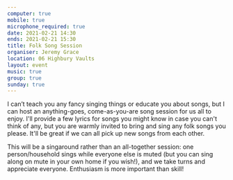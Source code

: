 ```yaml
---
computer: true
mobile: true
microphone_required: true
date: 2021-02-21 14:30
ends: 2021-02-21 15:30
title: Folk Song Session
organiser: Jeremy Grace
location: 06 Highbury Vaults
layout: event
music: true
group: true
sunday: true
---
```

I can’t teach you any fancy singing things or educate you about songs, but I can host an anything-goes, come-as-you-are song session for us all to enjoy.  I'll provide a few lyrics for songs you might know in case you can't think of any, but you are warmly invited to bring and sing any folk songs you please.  It'll be great if we can all pick up new songs from each other.

This will be a singaround rather than an all-together session: one person/household sings while everyone else is muted (but you can sing along on mute in your own home if you wish!), and we take turns and appreciate everyone.  Enthusiasm is more important than skill!
